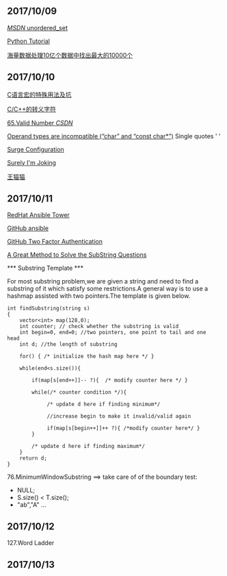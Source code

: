 ## 2017/10/09

[*MSDN* unordered_set](https://msdn.microsoft.com/zh-cn/library/bb982739.aspx)

[Python Tutorial](https://docs.python.org/3/tutorial/)

[海量数据处理10亿个数据中找出最大的10000个](http://blog.csdn.net/zyq522376829/article/details/47686867)

## 2017/10/10

[C语言宏的特殊用法及坑](http://hbprotoss.github.io/posts/cyu-yan-hong-de-te-shu-yong-fa-he-ji-ge-keng.html)

[C/C++的转义字符](http://www.cnblogs.com/emanlee/archive/2010/05/14/1735274.html)

[65.Valid Number *CSDN*](http://blog.csdn.net/linhuanmars/article/details/23809661)

[Operand types are incompatible (“char” and “const char\*”)](https://stackoverflow.com/questions/14544043/operand-types-are-incompatible-char-and-const-char)  Single quotes ' '

[Surge Configuration](https://manual.nssurge.com/overview/configuration.html)

[Surely I'm Joking](https://yinwang0.wordpress.com/2010/09/12/pysonar)

[王猫猫](http://andelf.github.io/)

## 2017/10/11

[RedHat Ansible Tower](https://www.ansible.com/tower)

[GitHub ansible](https://github.com/ansible/ansible)

[GitHub Two Factor Authentication](https://help.github.com/articles/configuring-two-factor-authentication-via-a-totp-mobile-app/)

[A Great Method to Solve the SubString Questions](https://help.github.com/articles/configuring-two-factor-authentication-via-a-totp-mobile-app/)

*** Substring Template ***

 For most substring problem,we are given a string and need to find a substring of it which satisfy some restrictions.A general way is to use a hashmap assisted with two pointers.The template  is given below.
```
int findSubstring(string s)
{
    vector<int> map(128,0);
    int counter; // check whether the substring is valid
    int begin=0, end=0; //two pointers, one point to tail and one  head
    int d; //the length of substring

    for() { /* initialize the hash map here */ }

    while(end<s.size()){

        if(map[s[end++]]-- ?){  /* modify counter here */ }

        while(/* counter condition */){ 
                 
             /* update d here if finding minimum*/

             //increase begin to make it invalid/valid again
                
             if(map[s[begin++]]++ ?){ /*modify counter here*/ }
        }  

        /* update d here if finding maximum*/
    }
    return d;
}
```
76.MinimumWindowSubstring ==> take care of of the boundary test: 
* NULL; 
* S.size() < T.size(); 
* "ab","A" ...

## 2017/10/12

127.Word Ladder

## 2017/10/13












